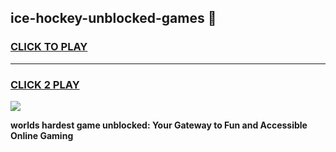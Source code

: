 
## ice-hockey-unblocked-games 👋
<h3>
<a href="https://premium.freeplayer.one?title=ice-hockey-unblocked-games&ref=14F">CLICK TO PLAY</a></h3>
<hr>

<h3>
<a href="https://premium.freeplayer.one?title=ice-hockey-unblocked-games&ref=14F">CLICK 2 PLAY</a>
  
</h3>

<a href="https://premium.freeplayer.one?title=ice-hockey-unblocked-games&ref=12F/"><img src="https://clearcache.store/games.png"></a>


**worlds hardest game unblocked: Your Gateway to Fun and Accessible Online Gaming**
